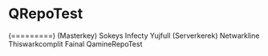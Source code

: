 QRepoTest
=========
(=========)
(Masterkey)
Sokeys
Infecty
Yujfull
(Serverkerek)
Netwarkline
Thiswarkcomplit
Fainal
QamineRepoTest
